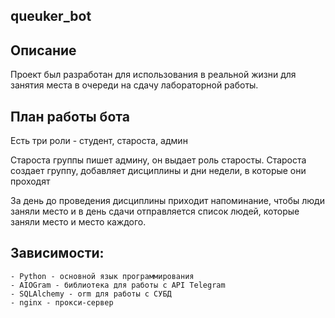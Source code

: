 ## queuker_bot

## Описание

Проект был разработан для использования в реальной жизни для занятия места
в очереди на сдачу лабораторной работы.

## План работы бота

Есть три роли - студент, староста, админ

Староста группы пишет админу, он выдает роль старосты. Староста создает группу,
добавляет дисциплины и дни недели, в которые они проходят

За день до проведения дисциплины приходит напоминание, чтобы люди
заняли место и в день сдачи отправляется список людей, которые
заняли место и место каждого.

## Зависимости:

    - Python - основной язык программирования
    - AIOGram - библиотека для работы с API Telegram
    - SQLAlchemy - orm для работы с СУБД
    - nginx - прокси-сервер
